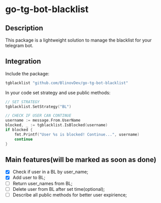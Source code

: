 # go-tg-bot-blacklist

## Description

This package is a lightweight solution to manage the blacklist for your telegram bot.

## Integration

Include the package:
```Go
tgblacklist "github.com/BlinovDev/go-tg-bot-blacklist"
```

In your code set strategy and use public methods:
```Go
// SET STRATEGY
tgblacklist.SetStrategy("BL")

// CHECK IF USER CAN CONTINUE
username := message.From.UserName
blocked, _ := tgblacklist.IsBlocked(username)
if blocked {
	fmt.Printf("User %s is blocked! Continue...", username)
	continue
}
```

## Main features(will be marked as soon as done)

- [x] Check if user in a BL by user_name;
- [x] Add user to BL;
- [ ] Return user_names from BL;
- [ ] Delete user from BL after set time(optional);
- [ ] Describe all public methods for better user expirience;
